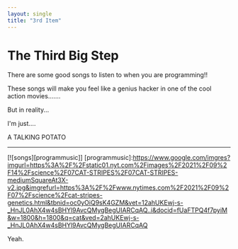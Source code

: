 ```yaml
---
layout: single
title: "3rd Item"
---
```


# The Third Big Step

There are some good songs to listen to when you are programming!!  

These songs will make you feel like a genius hacker in one of the cool action movies.......  

But in reality...  

I'm just....  

A TALKING POTATO  

---

[![songs][programmusic]]
[programmusic]:https://www.google.com/imgres?imgurl=https%3A%2F%2Fstatic01.nyt.com%2Fimages%2F2021%2F09%2F14%2Fscience%2F07CAT-STRIPES%2F07CAT-STRIPES-mediumSquareAt3X-v2.jpg&imgrefurl=https%3A%2F%2Fwww.nytimes.com%2F2021%2F09%2F07%2Fscience%2Fcat-stripes-genetics.html&tbnid=oc0yOiQ9sK4GZM&vet=12ahUKEwj-s-_HnJL0AhX4w4sBHYl9AvcQMygBegUIARCqAQ..i&docid=fUaFTPQ4f7pyiM&w=1800&h=1800&q=cat&ved=2ahUKEwj-s-_HnJL0AhX4w4sBHYl9AvcQMygBegUIARCqAQ  

Yeah.
